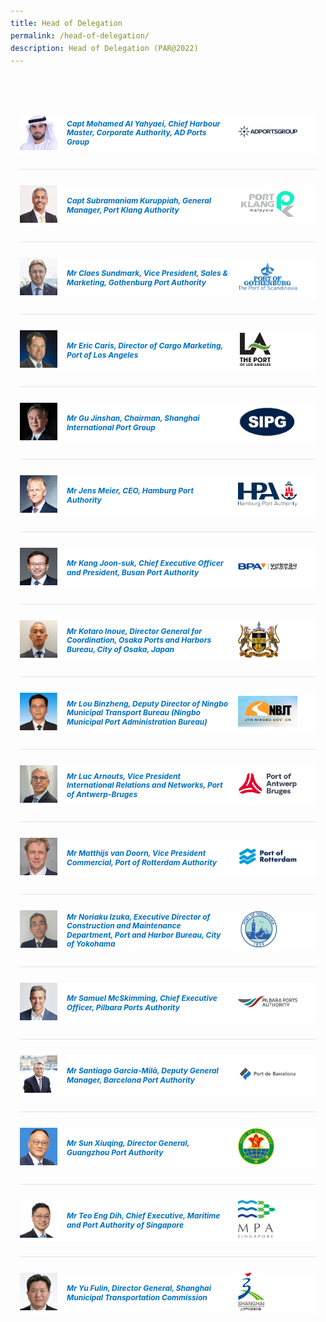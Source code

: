 ```yaml
---
title: Head of Delegation
permalink: /head-of-delegation/
description: Head of Delegation (PAR@2022)
---
```

<style>
	body {font-size:14px;line-height:1.42857143;}
	h1, h2, h3, h4, h5, h6 {line-height:1.1;}
	a[href$=".pdf"] {margin-left:0;}
	a[href$=".pdf"]:before {display:none;}
	.content p, .content li {margin:0 0 15px;font-size:inherit;line-height:inherit;}
	.mobile {display:block!important;}
	.desktop {display:none!important;}
	.navbar-end, .is-search-bar {display:none;}
	#main-content .bp-section {padding:0;}
	#main-content .bp-section-pagetitle {display:none;}
	#main-content .bp-container {width:100%;max-width:100%;min-height:250px;padding:0!important;}
	#main-content .bp-container .row {margin:0;}
	#main-content .bp-container .col {padding:0;}
	#main-content .col.is-8 {width:100%;margin:0;}
	#main-content .col.is-1 {display:none;}
	@media(min-width:1280px) {
		.mobile {display:none!important;}
		.desktop {display:block!important;}
	}
	
	.par-main {padding:35px 15px;margin:0 auto;}
	.par-main .par-list-none {list-style:none;margin:0;}
	@media(min-width:992px) {
		.par-main {max-width:970px;}
	}
	@media(min-width:1024px) {
		.par-main {padding:35px 0;}
	}
	@media(min-width:1440px) {
		.par-main {max-width:1280px;}
	}
	
	.accordion {padding:25px 0;border-bottom:1px solid #e3e3e3;}
	.accordion:last-child {border:0;}
	.accordion .bp-accordion-header, .accordion .bp-accordion-header:hover, .accordion .bp-accordion-header:focus {color:#fff;text-decoration:none;}
	.accordion .bp-accordion-button {color:#fff;}
	.bp-accordion-button:before, .sgds-icon-chevron-up, .sgds-icon-minus .sgds-icon-chevron-down {display:none;}
	.sgds-icon-minus .sgds-icon-chevron-up {display:block;}
	.speaker-img-wrapper {display:table;width:100%;background: #fff;}
	.speaker-img-wrapper > div, .speaker-img-wrapper h5 {display: table-cell;vertical-align: middle;}
	.speaker-img-wrapper .speaker-img {width:60px;height:60px;}
	.speaker-img-wrapper h5 {padding:0 15px;font-size:12px;font-weight:700;line-height:1.2;color:#0071c0;}
	.speaker-img-wrapper .org-logo {width: 20%;}
	.speaker-img-wrapper .org-logo img {width:auto;height: auto;margin:0 15px 0 auto;}
	.speaker-img-wrapper .icon-wrapper {width:30px;color: #0fa678;}
	.speaker-content {padding:30px;background: #f6f6f6;}
	.speaker-content h6 {color: #0071c0;font-weight: 700;margin:0 0 15px;}
	.speaker-content p {margin:0 0 15px;font-size:14px;line-height:24px;}
	.sgds-icon-minus .speaker-img-wrapper {background:#002b5f;}
	.sgds-icon-minus h5, .sgds-icon-minus .icon-wrapper {color:#fff;}
	.bp-accordion-body {display:block!important;position:relative;max-height:0;overflow:hidden;transition:.6s all;}
	a.sgds-icon-minus + .bp-accordion-body {max-height:2000px;}
	@media(min-768px) {
		.speaker-img-wrapper h5 {font-size:14px;}
	}
</style>
<div class="par-main">
	<div class="accordion">
		<a href="#!" class="bp-accordion-header bp-accordion-button" role="button" aria-expanded="true">
			<div class="speaker-img-wrapper">
				<div class="speaker-img">
					<img height="60" width="60" src="/images/Event2023/Delegation/mohamed-al-yahyaei.jpg" alt="Capt Mohamed AI Yahyaei">
				</div>
				<h5>Capt Mohamed AI Yahyaei, Chief Harbour Master, Corporate Authority, AD Ports Group</h5>
				<div class="org-logo"><img height="60" width="60" src="/images/Event2023/LogoOfPorts/logo-ad.png" alt="Logo of AD"></div>
				<div class="icon-wrapper">
					<i class="sgds-icon sgds-icon-chevron-up"></i>
					<i class="sgds-icon sgds-icon-chevron-down"></i>
				</div>
			</div>
		</a>
		<div class="bp-accordion-body">
			<div class="speaker-content">
				<h6>Delegate's Bio:</h6>
				<p>Mohamed Al Yahyaei is Chief Harbour Master in AD Ports Group, where the main function is to ensure implementation of applicable national and international maritime laws and regulations. He manages safely traffic of all vessels, all marine activities, and operations within Abu Dhabi Ports limits’ as per the regulatory requirements to remain competitive with the times in response to global shifts in maritime.</p>
				<p>He is also the Member of the Waterfront Regulatory Committee in the Emirate of Abu Dhabi, in addition to a member of a committee to abandoned and violating ships removal at the country level.</p>
				<p>With more than 12 years’ experience in field of maritime shipping, administrations, port marine management, services and HSSE experience, he has held several positions onboard vessels, including seagoing vessels and port services vessels. He has worked as marine pilot and an auditor amassed significant experience in the onshore and offshore industry.</p>
			</div>
		</div>
	</div>
	<div class="accordion">
		<a href="#!" class="bp-accordion-header bp-accordion-button" role="button" aria-expanded="true">
			<div class="speaker-img-wrapper">
				<div class="speaker-img">
					<img height="60" width="60" src="/images/Event2023/Delegation/subramaniam-kuruppiah.jpg" alt="Capt Subramaniam Kuruppiah">
				</div>
				<h5>Capt Subramaniam Kuruppiah, General Manager, Port Klang Authority</h5>
				<div class="org-logo"><img height="60" width="60" src="/images/Event2023/LogoOfPorts/logo-of-klang.jpg" alt="Logo of Klang"></div>
				<div class="icon-wrapper">
					<i class="sgds-icon sgds-icon-chevron-up"></i>
					<i class="sgds-icon sgds-icon-chevron-down"></i>
				</div>
			</div>
		</a>
		<div class="bp-accordion-body">
			<div class="speaker-content">
				<h6>Delegate's Bio:</h6>
				<p>Captain K. Subramaniam began his career in the Merchant Marine in 1981 obtaining his Captaincy in 1992. He joined Port Klang Authority in 1994 as a Harbour Pilot and held several designations before being appointed the General Manager in 2016 becoming the 1st scholar sponsored by PKA to head the organization.</p>
				<p>He is currently the President of the International Association of Ports &amp; Harbours (IAPH), Advisory Board Member of APEC Port Services Network and Secretary General of Eastern Dredging Association EADA.</p>
			</div>
		</div>
	</div>
	<div class="accordion">
		<a href="#!" class="bp-accordion-header bp-accordion-button" role="button" aria-expanded="true">
			<div class="speaker-img-wrapper">
				<div class="speaker-img">
					<img height="60" width="60" src="/images/Event2023/Delegation/claes-sundmark.jpg" alt="Mr Claes Sundmark">
				</div>
				<h5>Mr Claes Sundmark, Vice President, Sales &amp; Marketing, Gothenburg Port Authority</h5>
				<div class="org-logo"><img height="60" width="60" src="/images/Event2023/LogoOfPorts/logo-gothenburg.jpg" alt="Logo of Gothenburg"></div>
				<div class="icon-wrapper">
					<i class="sgds-icon sgds-icon-chevron-up"></i>
					<i class="sgds-icon sgds-icon-chevron-down"></i>
				</div>
			</div>
		</a>
		<div class="bp-accordion-body">
			<div class="speaker-content">
				<h6>Delegate's Bio:</h6>
				<p>Mr. Sundmark holds a bachelor’s degree of Science in Economics and Business Administration from the University of Orebro in Sweden. He joined the Port of Gothenburg as Vice President &amp; Sales Director in 2000. 2010 the Port of Gothenburg changed its structure from terminal operation into the traditional role of a Port Authority. Mr. Sundmark was than appointed to Vice President, Sales &amp; Marketing at the new Gothenburg Port Authority. Prior to this he filled various positions at intermodal rail operators in Switzerland and Sweden.</p>
			</div>
		</div>
	</div>
	<div class="accordion">
		<a href="#!" class="bp-accordion-header bp-accordion-button" role="button" aria-expanded="true">
			<div class="speaker-img-wrapper">
				<div class="speaker-img">
					<img height="60" width="60" src="/images/Event2023/Delegation/eric-caris.jpg" alt="Mr Eric Caris">
				</div>
				<h5>Mr Eric Caris, Director of Cargo Marketing, Port of Los Angeles</h5>
				<div class="org-logo"><img height="60" width="60" src="/images/Event2023/LogoOfPorts/logo-la.jpg" alt="Logo of LA"></div>
				<div class="icon-wrapper">
					<i class="sgds-icon sgds-icon-chevron-up"></i>
					<i class="sgds-icon sgds-icon-chevron-down"></i>
				</div>
			</div>
		</a>
		<div class="bp-accordion-body">
			<div class="speaker-content">
				<h6>Delegate's Bio:</h6>
				<p>As Director of Cargo Marketing for the Port of Los Angeles, Eric Caris is responsible for marketing, sales, and promotional programs designed to attract and retain shipping business to the Port. A significant activity involves the negotiation of container terminal leases in collaboration with the Cargo and Industrial Real Estate Division. On the efficiency side, Cargo Marketing plays an integral part of implementing the Port Optimizer™ program, which provides supply chain stakeholders with added visibility to the supply chain.</p>
				<p>Caris played an active role in the research and development of the Port’s Alternative Maritime Power® (AMP®) program, a groundbreaking technology to reduce ship emissions, launched in 2004. Instead of burning diesel fuel while berthed, AMP ships “plug in” to shoreside electrical power, which results in the elimination of two tons of air emissions each day a ship is docked.</p>
			</div>
		</div>
	</div>
	<div class="accordion">
		<a href="#!" class="bp-accordion-header bp-accordion-button" role="button" aria-expanded="true">
			<div class="speaker-img-wrapper">
				<div class="speaker-img">
					<img height="60" width="60" src="/images/Event2023/Delegation/gu-jinshan.jpg" alt="Mr Gu Jinshan">
				</div>
				<h5>Mr Gu Jinshan, Chairman, Shanghai International Port Group</h5>
				<div class="org-logo"><img height="60" width="60" src="/images/Event2023/LogoOfPorts/logo-sipg.jpg" alt="Logo of SIPG"></div>
				<div class="icon-wrapper">
					<i class="sgds-icon sgds-icon-chevron-up"></i>
					<i class="sgds-icon sgds-icon-chevron-down"></i>
				</div>
			</div>
		</a>
		<div class="bp-accordion-body">
			<div class="speaker-content">
				<h6>Delegate's Bio:</h6>
				<p>Gu Jinshan is Chairman of Shanghai International Port (Group) Co., Ltd (SIPG).</p>
				<p>President of China Ports and Harbors Association. He served successively as Director General of Shanghai Water Resources Bureau (Shanghai Oceanic Administration), Director General of Shanghai Housing and Urban-Rural Development Administration Commission, and Deputy Secretary-General of Shanghai Municipal People’s Government.</p>
			</div>
		</div>
	</div>
	<div class="accordion">
		<a href="#!" class="bp-accordion-header bp-accordion-button" role="button" aria-expanded="true">
			<div class="speaker-img-wrapper">
				<div class="speaker-img">
					<img height="60" width="60" src="/images/Event2023/Delegation/jens-meier.jpg" alt="Mr Jens Meier">
				</div>
				<h5>Mr Jens Meier, CEO, Hamburg Port Authority</h5>
				<div class="org-logo"><img height="60" width="60" src="/images/Event2023/LogoOfPorts/logo-hamburg.jpg" alt="Logo of Hamburg"></div>
				<div class="icon-wrapper">
					<i class="sgds-icon sgds-icon-chevron-up"></i>
					<i class="sgds-icon sgds-icon-chevron-down"></i>
				</div>
			</div>
		</a>
		<div class="bp-accordion-body">
			<div class="speaker-content">
				<h6>Delegate's Bio:</h6>
				<p>Jens Meier has been CEO of the Hamburg Port Authority (HPA) since 2008. With more than 25 years of experience in the port, logistics, finance and IT sectors, the computer science graduate is a recognized leader in the maritime industry. His previous professional positions include board positions at Fiege Holding, the tts Group, Systematics AG (later EDS) or Soft-ware Design &amp; Management AG (Ernst &amp; Young Group). In May 2019, Jens Meier was elected Vice-President of the International Association of Ports and Harbors (IAPH), responsible for Europe, since the end of 2021 temporarily for Africa as well. Jens Meier is a frequent speaker with a large media outreach, in particular on future maritime affairs and in the area of digitalisation.</p>
				<p>With regard to his voluntary commitment, Jens Meier is a founding board member of the Hamburger Informatik Forum e.V. (Hamburg Informatics Forum). He is also a member of several supervisory boards and boards of trustees. From 2015 to 2018 he served as president of Hamburger Sport Verein e.V. (HSV).</p>
			</div>
		</div>
	</div>
	<div class="accordion">
		<a href="#!" class="bp-accordion-header bp-accordion-button" role="button" aria-expanded="true">
			<div class="speaker-img-wrapper">
				<div class="speaker-img">
					<img height="60" width="60" src="/images/Event2023/Delegation/kang-joon-suk.jpg" alt="Mr Kang Joon-suk">
				</div>
				<h5>Mr Kang Joon-suk, Chief Executive Officer and President, Busan Port Authority</h5>
				<div class="org-logo"><img height="60" width="60" src="/images/Event2022/LogoOfPorts/logo-busan.png" alt="Logo of Busan"></div>
				<div class="icon-wrapper">
					<i class="sgds-icon sgds-icon-chevron-up"></i>
					<i class="sgds-icon sgds-icon-chevron-down"></i>
				</div>
			</div>
		</a>
		<div class="bp-accordion-body">
			<div class="speaker-content">
				<h6>Delegate's Bio:</h6>
				<p>Mr Kang is the CEO &amp; President of Busan Port Authority since September 2021. Prior to this, Mr Kang was the Vice Minister in the Ministry of Oceans and Fisheries, President in the National Institute of Fisheries Science, Deputy Minister in the Fisheries Policy Office, Ministry of Oceans and Fisheries, and Director General of Maritime Affairs in the National Oceanic and Atmospheric Administration, USA.</p>
			</div>
		</div>
	</div>
	<div class="accordion">
		<a href="#!" class="bp-accordion-header bp-accordion-button" role="button" aria-expanded="true">
			<div class="speaker-img-wrapper">
				<div class="speaker-img">
					<img height="60" width="60" src="/images/Event2023/Delegation/kotaro-inoue.jpg" alt="Mr Kotaro Inoue">
				</div>
				<h5>Mr Kotaro Inoue, Director General for Coordination, Osaka Ports and Harbors Bureau, City of Osaka, Japan</h5>
				<div class="org-logo"><img height="60" width="60" src="/images/Event2023/LogoOfPorts/logo-osaka.png" alt="Logo of Osaka"></div>
				<div class="icon-wrapper">
					<i class="sgds-icon sgds-icon-chevron-up"></i>
					<i class="sgds-icon sgds-icon-chevron-down"></i>
				</div>
			</div>
		</a>
		<div class="bp-accordion-body">
			<div class="speaker-content">
				<h6>Delegate's Bio:</h6>
				<p>Mr Inoue is currently the Director General for Coordination, Osaka Ports and Harbors Bureau, City of Osaka. Prior to this, Mr Inoue was the Director of General Affairs Division in the Public Health Bureau, City of Osaka. Mr Inoue also previously held positions as the Director of Planning Division in the Office of the Mayor, City of Osaka, Director for Dementia Policy and Community Comprehensive Care Promotion in the Social Welfare Bureau, City of Osaka.</p>
			</div>
		</div>
	</div>
	<div class="accordion">
		<a href="#!" class="bp-accordion-header bp-accordion-button" role="button" aria-expanded="true">
			<div class="speaker-img-wrapper">
				<div class="speaker-img">
					<img height="60" width="60" src="/images/Event2023/Delegation/lou-binzheng.jpg" alt="Mr Lou Binzheng">
				</div>
				<h5>Mr Lou Binzheng, Deputy Director of Ningbo Municipal Transport Bureau (Ningbo Municipal Port Administration Bureau)</h5>
				<div class="org-logo"><img height="60" width="60" src="/images/Event2022/LogoOfPorts/logo-ningbo.png" alt="Logo of Ningbo"></div>
				<div class="icon-wrapper">
					<i class="sgds-icon sgds-icon-chevron-up"></i>
					<i class="sgds-icon sgds-icon-chevron-down"></i>
				</div>
			</div>
		</a>
		<div class="bp-accordion-body">
			<div class="speaker-content">
				<h6>Delegate's Bio:</h6>
				<p>Mr. Lou Binzheng is the Deputy Director General of Ningbo Port Administration Bureau. He was appointed to Ningbo Municipal Transport Bureau (Ningbo Port Administration Bureau) in November 2016, and is in charge of comprehensive transportation coordination, multimodal transportation, port administration, and shipping industry development, etc. He has been committed to the digital construction of ports, organizing and promoting the Port Goods Safety Supervision Application System to enhance the level of intrinsic safety in the whole port area. He actively promotes the upgrading of port and shipping logistics industry and the integrated development of port, city and industry.</p>
			</div>
		</div>
	</div>
	<div class="accordion">
		<a href="#!" class="bp-accordion-header bp-accordion-button" role="button" aria-expanded="true">
			<div class="speaker-img-wrapper">
				<div class="speaker-img">
					<img height="60" width="60" src="/images/Event2023/Delegation/luc-arnouts.jpg" alt="Mr Luc Arnouts">
				</div>
				<h5>Mr Luc Arnouts, Vice President International Relations and Networks, Port of Antwerp-Bruges</h5>
				<div class="org-logo"><img height="60" width="60" src="/images/Event2023/LogoOfPorts/logo-antwerp.png" alt="Logo of Antwerp Bruges"></div>
				<div class="icon-wrapper">
					<i class="sgds-icon sgds-icon-chevron-up"></i>
					<i class="sgds-icon sgds-icon-chevron-down"></i>
				</div>
			</div>
		</a>
		<div class="bp-accordion-body">
			<div class="speaker-content">
				<h6>Delegate's Bio:</h6>
				<p>Mr. Luc Arnouts was born on November 26th 1962 and lives close to Antwerp, Belgium.</p>
				<p>He is married and has three children.</p>
				<p>He obtained a Master in Law at the University of Antwerp and a Master in General Management at the University of Ghent.  He has been active in the port and logistics sector ever since.</p>
				<p>He started his career and gained operational experience in stevedoring, warehousing and ocean freight forwarding at the logistics company Group Katoennatie from 1986 until 1992.</p>
				<p>In 1992, he moved to SGS-Group Belgium where he officiated as General Manager of SGS-Van Bree.  He was Member of the Central Management Committee and the Strategic Committee.  He was in charge of the logistics and port handling business of SGS in Belgium.</p>
				<p>Aviapartner, European leading airport handling company became his new employer in 2000, where he held the position of VP Cargo Handling Europe and was Member of the Central Board.</p>
				<p>In 2007, he joined the Antwerp Port Authority as Chief Commercial Officer. Since mid 2017 he holds the function of Vice President International Relations and Networks.</p>
			</div>
		</div>
	</div>
	<div class="accordion">
		<a href="#!" class="bp-accordion-header bp-accordion-button" role="button" aria-expanded="true">
			<div class="speaker-img-wrapper">
				<div class="speaker-img">
					<img height="60" width="60" src="/images/Event2023/Delegation/matthijs-van-doorn.jpg" alt="Mr Matthijs van Doorn">
				</div>
				<h5>Mr Matthijs van Doorn, Vice President Commercial, Port of Rotterdam Authority</h5>
				<div class="org-logo"><img height="60" width="60" src="/images/Event2023/LogoOfPorts/logo-rotterdam.jpg" alt="Logo of Rotterdam"></div>
				<div class="icon-wrapper">
					<i class="sgds-icon sgds-icon-chevron-up"></i>
					<i class="sgds-icon sgds-icon-chevron-down"></i>
				</div>
			</div>
		</a>
		<div class="bp-accordion-body">
			<div class="speaker-content">
				<h6>Delegate's Bio:</h6>
				<p>Matthijs van Doorn is Vice President Commercial at the Port of Rotterdam Authority since 1 March 2022.</p>
				<p>In this role, Matthijs is commercially responsible for containers, warehousing &amp; distribution, breakbulk, logistics, dry &amp; liquid bulk and port &amp; maritime services. Customer engagement, stakeholder management and networking form an important element of the role as well as high level governmental contacts (local, national and international).</p>
				<p>As non-executive member of the board of Port of Rotterdam, Matthijs is committed to the transformation of the port and industrial complex into the sustainable port of the future for the generations to come.</p>
				<p>In the preceding seven years, Matthijs was responsible for developing the inland network as Director Logistics and built an extensive network in the logistics industry in The Netherlands, Germany, Austria and Switzerland. He was also involved in setting up the digital strategy and responsible for the digital portfolio of the Port of Rotterdam Authority.</p>
				<p>Before joining the Port of Rotterdam Authority Matthijs had worked in various commercial positions at TNT Express. Besides his knowledge of the logistics sector, his experience includes complex projects in digitisation, sales and supply chain optimisation.</p>
				<p>Matthijs is internationally orientated. Apart from his career in an international business environment, Matthijs grew up in Germany and spent half a year living in Brazil.</p>
			</div>
		</div>
	</div>
	<div class="accordion">
		<a href="#!" class="bp-accordion-header bp-accordion-button" role="button" aria-expanded="true">
			<div class="speaker-img-wrapper">
				<div class="speaker-img">
					<img height="60" width="60" src="/images/Event2023/Delegation/noriaku-izuka.jpg" alt="Mr Noriaku Izuka">
				</div>
				<h5>Mr Noriaku Izuka, Executive Director of Construction and Maintenance Department, Port and Harbor Bureau, City of Yokohama</h5>
				<div class="org-logo"><img height="60" width="60" src="/images/Event2023/LogoOfPorts/logo-yokohama.jpg" alt="Logo of Yokohama"></div>
				<div class="icon-wrapper">
					<i class="sgds-icon sgds-icon-chevron-up"></i>
					<i class="sgds-icon sgds-icon-chevron-down"></i>
				</div>
			</div>
		</a>
		<div class="bp-accordion-body">
			<div class="speaker-content">
				<h6>Delegate's Bio:</h6>
				<p>IZUKA Noriaki serves as the Executive Director of the Construction and Maintenance Department at the Port and Harbor Bureau, City of Yokohama. In April 2016, he assumed the role of Director of the Coastal Maintenance Division within the Construction and Maintenance Department. In April 2018, he became the Director of the First Construction Division, furthering his contributions to the city's port infrastructure. In April 2019, he was seconded to the Yokohama-Kawasaki International Port Corporation, broadening his scope to international port operations. Due to his dedication and expertise, he was appointed as the Executive Director of Construction and Maintenance Department, Port and Harbor Bureau, City of Yokohama in April 2023.</p>
			</div>
		</div>
	</div>
	<div class="accordion">
		<a href="#!" class="bp-accordion-header bp-accordion-button" role="button" aria-expanded="true">
			<div class="speaker-img-wrapper">
				<div class="speaker-img">
					<img height="60" width="60" src="/images/Event2023/Delegation/samuel-mcskimming.jpg" alt="Mr Samuel McSkimming">
				</div>
				<h5>Mr Samuel McSkimming, Chief Executive Officer, Pilbara Ports Authority</h5>
				<div class="org-logo"><img height="60" width="60" src="/images/Event2023/LogoOfPorts/logo-pilbara.png" alt="Logo of Pilbara"></div>
				<div class="icon-wrapper">
					<i class="sgds-icon sgds-icon-chevron-up"></i>
					<i class="sgds-icon sgds-icon-chevron-down"></i>
				</div>
			</div>
		</a>
		<div class="bp-accordion-body">
			<div class="speaker-content">
				<h6>Delegate's Bio:</h6>
				<p>Mr McSkimming was appointed CEO of Pilbara Ports Authority in May 2023. He has extensive experience in leading all aspects of multi-user bulk infrastructure, including in operations, marketing, commercial negotiation, and corporate affairs. Prior to joining Pilbara Ports, Mr McSkimming was in an executive general management role in bulk export railroads. Mr McSkimming has a background in competition law and regulatory economics, and has studied at Harvard Business School and the University of New South Wales, where he obtained a Bachelor of Arts/Bachelor of Laws (Hons).</p>
			</div>
		</div>
	</div>
	<div class="accordion">
		<a href="#!" class="bp-accordion-header bp-accordion-button" role="button" aria-expanded="true">
			<div class="speaker-img-wrapper">
				<div class="speaker-img">
					<img height="60" width="60" src="/images/Event2023/Delegation/santiago-garcia-mila.jpg" alt="Mr Santiago Garcia-Milà">
				</div>
				<h5>Mr Santiago Garcia-Milà, Deputy General Manager, Barcelona Port Authority</h5>
				<div class="org-logo"><img height="60" width="60" src="/images/Event2023/LogoOfPorts/logo-of-barcelona.jpg" alt="Logo of Barcelona"></div>
				<div class="icon-wrapper">
					<i class="sgds-icon sgds-icon-chevron-up"></i>
					<i class="sgds-icon sgds-icon-chevron-down"></i>
				</div>
			</div>
		</a>
		<div class="bp-accordion-body">
			<div class="speaker-content">
				<h6>Delegate's Bio:</h6>
				<p>Master’s degree in Economics and Business Administration from the University of Barcelona and two postgraduate studies: Marketing Strategy (ESADE) and General Management (IESE).</p>
				<p>He is the Deputy General Manager of Innovation and Business Strategy of the Port of Barcelona; immediate Past President of International Association of Ports and Harbours (IAPH); he was ESPO (European Sea Ports Organisation) Chairman from 2012 to 2016, Chairman of the Port Governance Committee from 2016 to 2020, Chairman of Intermodal and Logistics Committee from 2008 to 2012 and member of the Executive Committee from 2008 to now; President of PortIC, the Barcelona’s Port Community System; Chief Executive Officer of tmZ, Zaragoza Inland Terminal; Associate lecturer in International Marketing at the University of Barcelona and was named economist of the year 2017 of the College of Economists of Catalunya.</p>
			</div>
		</div>
	</div>
	<div class="accordion">
		<a href="#!" class="bp-accordion-header bp-accordion-button" role="button" aria-expanded="true">
			<div class="speaker-img-wrapper">
				<div class="speaker-img">
					<img height="60" width="60" src="/images/Event2023/Delegation/sun-xiuqing.jpg" alt="Mr Sun Xiuqing">
				</div>
				<h5>Mr Sun Xiuqing, Director General, Guangzhou Port Authority</h5>
				<div class="org-logo"><img height="60" width="60" src="/images/Event2022/LogoOfPorts/logo-guangzhou.jpg" alt="Logo of Guangzhou"></div>
				<div class="icon-wrapper">
					<i class="sgds-icon sgds-icon-chevron-up"></i>
					<i class="sgds-icon sgds-icon-chevron-down"></i>
				</div>
			</div>
		</a>
		<div class="bp-accordion-body">
			<div class="speaker-content">
				<h6>Delegate's Bio:</h6>
				<p>Mr. Sun Xiuqing received a master degree in International Journalism from Shanghai Foreign Studies University and an MPA degree from Harvard University. He joined Guangzhou Port Authority as Director General in 2021. Prior to that, he served as Deputy Director of the Administrative Committee of Guangzhou Development Zone, General Director of Guangzhou Airport Economic Zone Management Committee, and Deputy Secretary-General of Guangzhou Municipal Government. He has been in charge of international trade and economic cooperation, finance and economics, economic development, investment promotion and foreign exchange. He has rich experience in international trade and economic cooperation, investment promotion as well as in airport economic zone and port economic zone development.</p>
			</div>
		</div>
	</div>
	<div class="accordion">
		<a href="#!" class="bp-accordion-header bp-accordion-button" role="button" aria-expanded="true">
			<div class="speaker-img-wrapper">
				<div class="speaker-img">
					<img height="60" width="60" src="/images/Event2023/Delegation/teo-eng-dih.jpg" alt="Mr Teo Eng Dih">
				</div>
				<h5>Mr Teo Eng Dih, Chief Executive, Maritime and Port Authority of Singapore</h5>
				<div class="org-logo"><img height="60" width="60" src="/images/Event2023/LogoOfPorts/logo-mpa.jpg" alt="Logo of MPA"></div>
				<div class="icon-wrapper">
					<i class="sgds-icon sgds-icon-chevron-up"></i>
					<i class="sgds-icon sgds-icon-chevron-down"></i>
				</div>
			</div>
		</a>
		<div class="bp-accordion-body">
			<div class="speaker-content">
				<h6>Delegate's Bio:</h6>
				<p>Mr Teo was appointed Chief Executive, Maritime and Port Authority of Singapore from 5 September 2022. Prior to this, Mr Teo was Deputy Secretary (Policy) in the Ministry of Defence.</p>
				<p>Mr Teo had served in various government agencies in the areas of Policy and Planning, Manpower, Strategy, Technology, Energy, Climate Change, Enterprise Services and International Trade. He was Special Assistant to then-Deputy Prime Minister Teo Chee Hean from 2016 to 2018.</p>
				<p>He is a volunteer with SAFRA, an association looking after the needs of national servicemen.</p>
				<p>He took up the Trade Development Board Scholarship in 1999 and obtained a Master’s in Chemical Engineering with a Year Abroad (First Class) from Imperial College London. He was awarded the Fulbright Scholarship in 2012 and graduated with a Master in Public Administration from the Kennedy School of Government, Harvard University. Mr Teo attended the Eisenhower Fellowships Global Program in 2022.</p>
				<p>For his contributions to Public Service, Mr Teo was awarded the Public Administration Medal (Silver) in 2021.</p>
			</div>
		</div>
	</div>
	<div class="accordion">
		<a href="#!" class="bp-accordion-header bp-accordion-button" role="button" aria-expanded="true">
			<div class="speaker-img-wrapper">
				<div class="speaker-img">
					<img height="60" width="60" src="/images/Event2023/Delegation/yu-fulin.jpg" alt="Mr Yu Fulin">
				</div>
				<h5>Mr Yu Fulin, Director General, Shanghai Municipal Transportation Commission</h5>
				<div class="org-logo"><img height="60" width="60" src="/images/Event2022/LogoOfPorts/logo-shanghai.jpg" alt="Logo of Shanghai"></div>
				<div class="icon-wrapper">
					<i class="sgds-icon sgds-icon-chevron-up"></i>
					<i class="sgds-icon sgds-icon-chevron-down"></i>
				</div>
			</div>
		</a>
		<div class="bp-accordion-body">
			<div class="speaker-content">
				<h6>Delegate's Bio:</h6>
				<p>Yu Fulin served as the Deputy Director General of the Shanghai Housing and Urban-Rural Development Administration Commission, the Deputy Director General of the Shanghai Municipal Transportation Commission, the Director General of the Shanghai Municipal Road Transport Administrative Bureau, etc.</p>
				<p>Yu Fulin currently serves as the Director General of the Shanghai Municipal Transportation Commission.</p>
			</div>
		</div>
	</div>
</div>